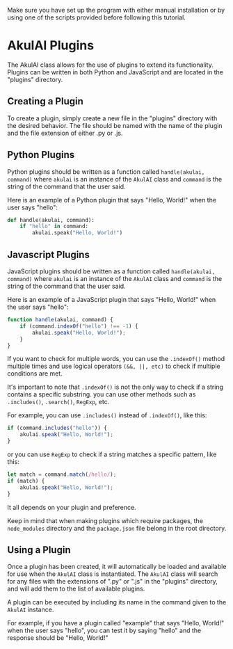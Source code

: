 Make sure you have set up the program with either manual installation or by using one of the scripts provided before following this tutorial.

# AkulAI Plugins

The AkulAI class allows for the use of plugins to extend its functionality. Plugins can be written in both Python and JavaScript and are located in the "plugins" directory.

## Creating a Plugin
To create a plugin, simply create a new file in the "plugins" directory with the desired behavior. The file should be named with the name of the plugin and the file extension of either .py or .js.

## Python Plugins
Python plugins should be written as a function called `handle(akulai, command)` where `akulai` is an instance of the `AkulAI` class and `command` is the string of the command that the user said.

Here is an example of a Python plugin that says "Hello, World!" when the user says "hello":

``` python
def handle(akulai, command):
    if "hello" in command:
        akulai.speak("Hello, World!")
```
## Javascript Plugins
JavaScript plugins should be written as a function called `handle(akulai, command)` where `akulai` is an instance of the `AkulAI` class and `command` is the string of the command that the user said.

Here is an example of a JavaScript plugin that says "Hello, World!" when the user says "hello":

``` javascript
function handle(akulai, command) {
    if (command.indexOf("hello") !== -1) {
        akulai.speak("Hello, World!");
    } 
}
```
If you want to check for multiple words, you can use the `.indexOf()` method multiple times and use logical operators `(&&, ||, etc)` to check if multiple conditions are met.

It's important to note that `.indexOf()` is not the only way to check if a string contains a specific substring. you can use other methods such as `.includes()`, `.search()`, `RegExp`, etc.

For example, you can use `.includes()` instead of `.indexOf()`, like this:

``` javascript
if (command.includes("hello")) {
    akulai.speak("Hello, World!");
}
```
or you can use `RegExp` to check if a string matches a specific pattern, like this:

``` javascript
let match = command.match(/hello/);
if (match) {
    akulai.speak("Hello, World!");
}
```
It all depends on your plugin and preference.

Keep in mind that when making plugins which require packages, the `node_modules` directory and the `package.json` file belong in the root directory.

## Using a Plugin
Once a plugin has been created, it will automatically be loaded and available for use when the `AkulAI` class is instantiated. The `AkulAI` class will search for any files with the extensions of ".py" or ".js" in the "plugins" directory, and will add them to the list of available plugins.

A plugin can be executed by including its name in the command given to the `AkulAI` instance.

For example, if you have a plugin called "example" that says "Hello, World!" when the user says "hello", you can test it by saying "hello" and the response should be "Hello, World!"
